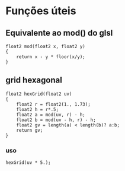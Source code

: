 # Funções úteis

## Equivalente ao mod() do glsl
```hlsl
float2 mod(float2 x, float2 y)
{
	return x - y * floor(x/y);
}
```

## grid hexagonal

```hlsl
float2 hexGrid(float2 uv)
{
	float2 r = float2(1., 1.73);
	float2 h = r*.5;
	float2 a = mod(uv, r) - h;
	float2 b = mod(uv - h, r) - h;
	float2 gv = length(a) < length(b)? a:b;
	return gv;
}
```
### uso
```hlsl
hexGrid(uv * 5.);
```
